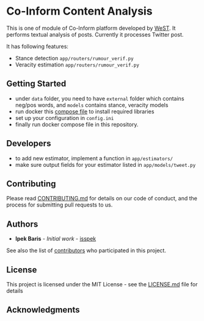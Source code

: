 # Co-Inform Content Analysis

This is one of module of Co-Inform platform developed by [WeST](https://west.uni-koblenz.de/). It performs textual analysis of posts. Currently it processes Twitter post.

It has following features:
- Stance detection `app/routers/rumour_verif.py`
- Veracity estimation `app/routers/rumour_verif.py`

## Getting Started
- under `data` folder, you need to have `external` folder which contains neg/pos words, and `models` contains stance, veracity models
- run docker this [compose file](https://github.com/isspek/coinform-docker) to install required libraries
- set up your configuration in `config.ini`
- finally run docker compose file in this repository. 

## Developers
- to add new estimator, implement a function in `app/estimators/`
- make sure output fields for your estimator listed in `app/models/tweet.py`

## Contributing

Please read [CONTRIBUTING.md](https://gist.github.com/PurpleBooth/b24679402957c63ec426) for details on our code of conduct, and the process for submitting pull requests to us.

## Authors

* **Ipek Baris** - *Initial work* - [isspek](https://github.com/isspek)

See also the list of [contributors](https://github.com/coinform-content-analysis/contributors) who participated in this project.

## License

This project is licensed under the MIT License - see the [LICENSE.md](LICENSE.md) file for details

## Acknowledgments



